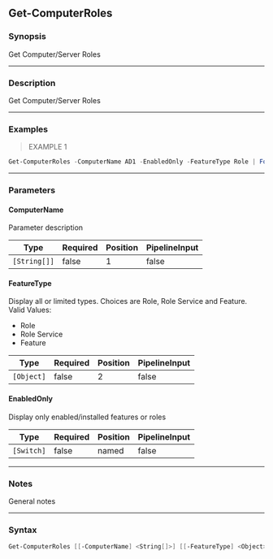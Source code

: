 Get-ComputerRoles
-----------------

### Synopsis
Get Computer/Server Roles

---

### Description

Get Computer/Server Roles

---

### Examples
> EXAMPLE 1

```PowerShell
Get-ComputerRoles -ComputerName AD1 -EnabledOnly -FeatureType Role | Format-Table
```

---

### Parameters
#### **ComputerName**
Parameter description

|Type        |Required|Position|PipelineInput|
|------------|--------|--------|-------------|
|`[String[]]`|false   |1       |false        |

#### **FeatureType**
Display all or limited types. Choices are Role, Role Service and Feature.
Valid Values:

* Role
* Role Service
* Feature

|Type      |Required|Position|PipelineInput|
|----------|--------|--------|-------------|
|`[Object]`|false   |2       |false        |

#### **EnabledOnly**
Display only enabled/installed features or roles

|Type      |Required|Position|PipelineInput|
|----------|--------|--------|-------------|
|`[Switch]`|false   |named   |false        |

---

### Notes
General notes

---

### Syntax
```PowerShell
Get-ComputerRoles [[-ComputerName] <String[]>] [[-FeatureType] <Object>] [-EnabledOnly] [<CommonParameters>]
```

